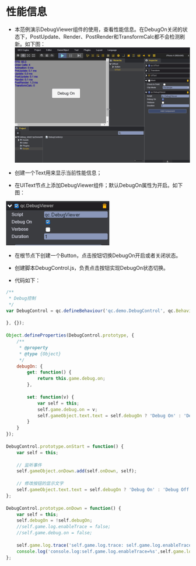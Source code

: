 # 性能信息

* 本范例演示DebugViewer组件的使用，查看性能信息。在DebugOn关闭的状态下，PostUpdate、Render、PostRender和TransformCalc都不会检测刷新。如下图：<br>
![](images/UI.gif)    

* 创建一个Text用来显示当前性能信息；<br>     

* 在UIText节点上添加DebugViewer组件；默认DebugOn属性为开启。如下图：<br>    

![](images/debugviewer.png)     

* 在根节点下创建一个Button，点击按钮切换DebugOn开启或者关闭状态。<br>     

* 创建脚本DebugControl.js，负责点击按钮实现DebugOn状态切换。<br>     

* 代码如下：<br>    

```javascript
/**
 * Debug控制
 */
var DebugControl = qc.defineBehaviour('qc.demo.DebugControl', qc.Behaviour, function() {
	
}, {});

Object.defineProperties(DebugControl.prototype, {
	/**
	 * @property 
	 * @type {Object}
	 */
	debugOn: {
		get: function() {
			return this.game.debug.on;
		},

		set: function(v) {
			var self = this;
			self.game.debug.on = v;
			self.gameObject.text.text = self.debugOn ? 'Debug On' : 'Debug Off';
		}
	}
});

DebugControl.prototype.onStart = function() {
	var self = this;

	// 监听事件
	self.gameObject.onDown.add(self.onDown, self);

	// 修改按钮的显示文字
	self.gameObject.text.text = self.debugOn ? 'Debug On' : 'Debug Off';
};

DebugControl.prototype.onDown = function() {
	var self = this;
	self.debugOn = !self.debugOn;
	//self.game.log.enableTrace = false;
	//self.game.debug.on = false;

	self.game.log.trace('self.game.log.trace: self.game.log.enableTrace=%s',self.game.log.enableTrace);
	console.log('console.log:self.game.log.enableTrace=%s',self.game.log.enableTrace);
};     
```